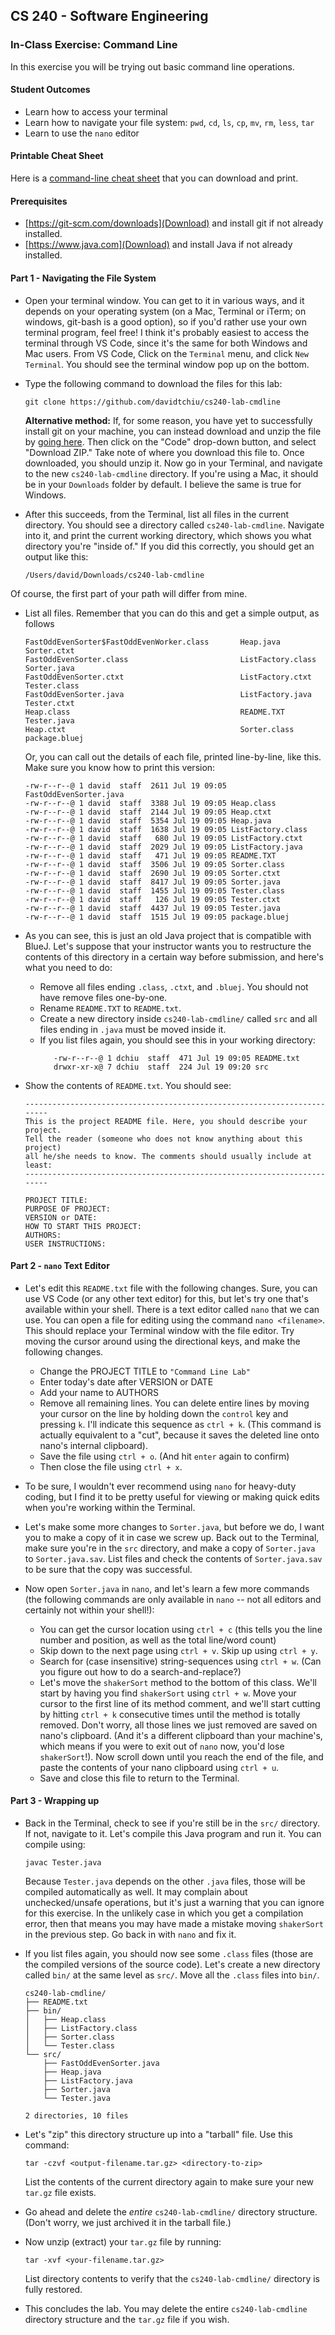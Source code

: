 ## CS 240 - Software Engineering

### In-Class Exercise: Command Line

In this exercise you will be trying out basic command line operations.

#### Student Outcomes

- Learn how to access your terminal
- Learn how to navigate your file system: `pwd`, `cd`, `ls`, `cp`, `mv`, `rm`, `less`, `tar`
- Learn to use the `nano` editor

#### Printable Cheat Sheet

Here is a [command-line cheat sheet](https://commons.wikimedia.org/wiki/File:Unix_command_cheatsheet.pdf) that you can download and print.

#### Prerequisites

- [https://git-scm.com/downloads](Download) and install git if not already installed.
- [https://www.java.com](Download) and install Java if not already installed.

#### Part 1 - Navigating the File System

- Open your terminal window. You can get to it in various ways, and it depends on your operating system (on a Mac, Terminal or iTerm; on windows, git-bash is a good option), so if you'd rather use your own terminal program, feel free! I think it's probably easiest to access the terminal through VS Code, since it's the same for both Windows and Mac users. From VS Code, Click on the `Terminal` menu, and click `New Terminal`. You should see the terminal window pop up on the bottom.

- Type the following command to download the files for this lab:

  ```
  git clone https://github.com/davidtchiu/cs240-lab-cmdline
  ```

  **Alternative method:** If, for some reason, you have yet to successfully install git on your machine, you can instead download and unzip the file by [going here](https://github.com/davidtchiu/cs240-lab-cmdline). Then click on the "Code" drop-down button, and select "Download ZIP." Take note of where you download this file to. Once downloaded, you should unzip it. Now go in your Terminal, and navigate to the new `cs240-lab-cmdline` directory. If you're using a Mac, it should be in your `Downloads` folder by default. I believe the same is true for Windows.

- After this succeeds, from the Terminal, list all files in the current directory. You should see a directory called `cs240-lab-cmdline`. Navigate into it, and print the current working directory, which shows you what directory you're "inside of." If you did this correctly, you should get an output like this:

  ```
  /Users/david/Downloads/cs240-lab-cmdline
  ```

Of course, the first part of your path will differ from mine.

- List all files. Remember that you can do this and get a simple output, as follows

  ```
  FastOddEvenSorter$FastOddEvenWorker.class       Heap.java                                       Sorter.ctxt
  FastOddEvenSorter.class                         ListFactory.class                               Sorter.java
  FastOddEvenSorter.ctxt                          ListFactory.ctxt                                Tester.class
  FastOddEvenSorter.java                          ListFactory.java                                Tester.ctxt
  Heap.class                                      README.TXT                                      Tester.java
  Heap.ctxt                                       Sorter.class                                    package.bluej
  ```

  Or, you can call out the details of each file, printed line-by-line, like this. Make sure you know how to print this version:

  ```
  -rw-r--r--@ 1 david  staff  2611 Jul 19 09:05 FastOddEvenSorter.java
  -rw-r--r--@ 1 david  staff  3388 Jul 19 09:05 Heap.class
  -rw-r--r--@ 1 david  staff  2144 Jul 19 09:05 Heap.ctxt
  -rw-r--r--@ 1 david  staff  5354 Jul 19 09:05 Heap.java
  -rw-r--r--@ 1 david  staff  1638 Jul 19 09:05 ListFactory.class
  -rw-r--r--@ 1 david  staff   680 Jul 19 09:05 ListFactory.ctxt
  -rw-r--r--@ 1 david  staff  2029 Jul 19 09:05 ListFactory.java
  -rw-r--r--@ 1 david  staff   471 Jul 19 09:05 README.TXT
  -rw-r--r--@ 1 david  staff  3506 Jul 19 09:05 Sorter.class
  -rw-r--r--@ 1 david  staff  2690 Jul 19 09:05 Sorter.ctxt
  -rw-r--r--@ 1 david  staff  8417 Jul 19 09:05 Sorter.java
  -rw-r--r--@ 1 david  staff  1455 Jul 19 09:05 Tester.class
  -rw-r--r--@ 1 david  staff   126 Jul 19 09:05 Tester.ctxt
  -rw-r--r--@ 1 david  staff  4437 Jul 19 09:05 Tester.java
  -rw-r--r--@ 1 david  staff  1515 Jul 19 09:05 package.bluej
  ```

- As you can see, this is just an old Java project that is compatible with BlueJ. Let's suppose that your instructor wants you to restructure the contents of this directory in a certain way before submission, and here's what you need to do:

  - Remove all files ending `.class`, `.ctxt`, and `.bluej`. You should not have remove files one-by-one.
  - Rename `README.TXT` to `README.txt`.
  - Create a new directory inside `cs240-lab-cmdline/` called `src` and all files ending in `.java` must be moved inside it.
  - If you list files again, you should see this in your working directory:
    ```
       -rw-r--r--@ 1 dchiu  staff  471 Jul 19 09:05 README.txt
       drwxr-xr-x@ 7 dchiu  staff  224 Jul 19 09:20 src
    ```

- Show the contents of `README.txt`. You should see:

  ```
  ------------------------------------------------------------------------
  This is the project README file. Here, you should describe your project.
  Tell the reader (someone who does not know anything about this project)
  all he/she needs to know. The comments should usually include at least:
  ------------------------------------------------------------------------

  PROJECT TITLE:
  PURPOSE OF PROJECT:
  VERSION or DATE:
  HOW TO START THIS PROJECT:
  AUTHORS:
  USER INSTRUCTIONS:
  ```

#### Part 2 - `nano` Text Editor

- Let's edit this `README.txt` file with the following changes. Sure, you can use VS Code (or any other text editor) for this, but let's try one that's available within your shell. There is a text editor called `nano` that we can use. You can open a file for editing using the command `nano <filename>`. This should replace your Terminal window with the file editor. Try moving the cursor around using the directional keys, and make the following changes.

  - Change the PROJECT TITLE to `"Command Line Lab"`
  - Enter today's date after VERSION or DATE
  - Add your name to AUTHORS
  - Remove all remaining lines. You can delete entire lines by moving your cursor on the line by holding down the `control` key and pressing `k`. I'll indicate this sequence as `ctrl + k`. (This command is actually equivalent to a "cut", because it saves the deleted line onto nano's internal clipboard).
  - Save the file using `ctrl + o`. (And hit `enter` again to confirm)
  - Then close the file using `ctrl + x`.

- To be sure, I wouldn't ever recommend using `nano` for heavy-duty coding, but I find it to be pretty useful for viewing or making quick edits when you're working within the Terminal.

- Let's make some more changes to `Sorter.java`, but before we do, I want you to make a copy of it in case we screw up. Back out to the Terminal, make sure you're in the `src` directory, and make a copy of `Sorter.java` to `Sorter.java.sav`. List files and check the contents of `Sorter.java.sav` to be sure that the copy was successful.

- Now open `Sorter.java` in `nano`, and let's learn a few more commands (the following commands are only available in `nano` -- not all editors and certainly not within your shell!):

  - You can get the cursor location using `ctrl + c` (this tells you the line number and position, as well as the total line/word count)
  - Skip down to the next page using `ctrl + v`. Skip up using `ctrl + y`.
  - Search for (case insensitive) string-sequences using `ctrl + w`. (Can you figure out how to do a search-and-replace?)
  - Let's move the `shakerSort` method to the bottom of this class. We'll start by having you find `shakerSort` using `ctrl + w`. Move your cursor to the first line of its method comment, and we'll start cutting by hitting `ctrl + k` consecutive times until the method is totally removed. Don't worry, all those lines we just removed are saved on nano's clipboard. (And it's a different clipboard than your machine's, which means if you were to exit out of `nano` now, you'd lose `shakerSort`!). Now scroll down until you reach the end of the file, and paste the contents of your nano clipboard using `ctrl + u`.
  - Save and close this file to return to the Terminal.

#### Part 3 - Wrapping up

- Back in the Terminal, check to see if you're still be in the `src/` directory. If not, navigate to it. Let's compile this Java program and run it. You can compile using:

  ```
  javac Tester.java
  ```

  Because `Tester.java` depends on the other `.java` files, those will be compiled automatically as well. It may complain about unchecked/unsafe operations, but it's just a warning that you can ignore for this exercise. In the unlikely case in which you get a compilation error, then that means you may have made a mistake moving `shakerSort` in the previous step. Go back in with `nano` and fix it.

- If you list files again, you should now see some `.class` files (those are the compiled versions of the source code). Let's create a new directory called `bin/` at the same level as `src/`. Move all the `.class` files into `bin/`.

  ```
  cs240-lab-cmdline/
  ├── README.txt
  ├── bin/
  │   ├── Heap.class
  │   ├── ListFactory.class
  │   ├── Sorter.class
  │   └── Tester.class
  └── src/
      ├── FastOddEvenSorter.java
      ├── Heap.java
      ├── ListFactory.java
      ├── Sorter.java
      └── Tester.java

  2 directories, 10 files
  ```

- Let's "zip" this directory structure up into a "tarball" file. Use this command:

  ```
  tar -czvf <output-filename.tar.gz> <directory-to-zip>
  ```

  List the contents of the current directory again to make sure your new `tar.gz` file exists.

- Go ahead and delete the _entire_ `cs240-lab-cmdline/` directory structure. (Don't worry, we just archived it in the tarball file.)

- Now unzip (extract) your `tar.gz` file by running:

  ```
  tar -xvf <your-filename.tar.gz>
  ```

  List directory contents to verify that the `cs240-lab-cmdline/` directory is fully restored.

- This concludes the lab. You may delete the entire `cs240-lab-cmdline` directory structure and the `tar.gz` file if you wish.

